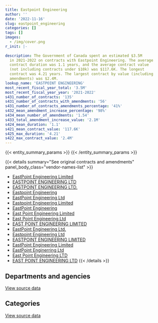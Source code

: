 ```yaml
---
title: Eastpoint Engineering
author: ''
date: '2022-11-16'
slug: eastpoint_engineering
categories: []
tags: []
images:
  - /img/cover.png
r_init: |-
  
description: The Government of Canada spent an estimated $3.5M
  in 2021-2022 on contracts with Eastpoint Engineering. The average
  contract duration was 1.1 years, and the average contract value
  (not including contracts under $10k) was $117.6K. The longest
  contract was 4.21 years. The largest contract by value (including
  amendments) was $2.4M.
lookup_name: 'EASTPOINT ENGINEERING'
most_recent_fiscal_year_total: '3.5M'
most_recent_fiscal_year_year: '2021-2022'
s431_number_of_contracts: '135'
s431_number_of_contracts_with_amendments: '56'
s431_number_of_contracts_amendments_percentage: '41%'
s432_mean_amendment_increase_percentage: '98%'
s434_mean_number_of_amendments: '1.54'
s433_total_amendment_increase_value: '2.1M'
s424_mean_duration: '1.1'
s421_mean_contract_value: '117.6K'
s425_max_duration: '4.21'
s422_max_contract_value: '2.4M'
---
```


<script src="/rmarkdown-libs/htmlwidgets/htmlwidgets.js"></script>
<link href="/rmarkdown-libs/datatables-css/datatables-crosstalk.css" rel="stylesheet" />
<script src="/rmarkdown-libs/datatables-binding/datatables.js"></script>
<script src="/rmarkdown-libs/jquery/jquery-3.6.0.min.js"></script>
<link href="/rmarkdown-libs/dt-core-bootstrap/css/dataTables.bootstrap.min.css" rel="stylesheet" />
<link href="/rmarkdown-libs/dt-core-bootstrap/css/dataTables.bootstrap.extra.css" rel="stylesheet" />
<script src="/rmarkdown-libs/dt-core-bootstrap/js/jquery.dataTables.min.js"></script>
<script src="/rmarkdown-libs/dt-core-bootstrap/js/dataTables.bootstrap.min.js"></script>
<link href="/rmarkdown-libs/crosstalk/css/crosstalk.min.css" rel="stylesheet" />
<script src="/rmarkdown-libs/crosstalk/js/crosstalk.min.js"></script>
<script src="/rmarkdown-libs/htmlwidgets/htmlwidgets.js"></script>
<link href="/rmarkdown-libs/datatables-css/datatables-crosstalk.css" rel="stylesheet" />
<script src="/rmarkdown-libs/datatables-binding/datatables.js"></script>
<script src="/rmarkdown-libs/jquery/jquery-3.6.0.min.js"></script>
<link href="/rmarkdown-libs/dt-core-bootstrap/css/dataTables.bootstrap.min.css" rel="stylesheet" />
<link href="/rmarkdown-libs/dt-core-bootstrap/css/dataTables.bootstrap.extra.css" rel="stylesheet" />
<script src="/rmarkdown-libs/dt-core-bootstrap/js/jquery.dataTables.min.js"></script>
<script src="/rmarkdown-libs/dt-core-bootstrap/js/dataTables.bootstrap.min.js"></script>
<link href="/rmarkdown-libs/crosstalk/css/crosstalk.min.css" rel="stylesheet" />
<script src="/rmarkdown-libs/crosstalk/js/crosstalk.min.js"></script>

{{< entity_summary_params >}}
{{< /entity_summary_params >}}

{{< details summary="See original contracts and amendments" panel_body_class="vendor-names-list" >}}
- [EastPoint Engineering Limited](https://search.open.canada.ca/en/ct/?sort=contract_value_f%20desc&page=1&search_text=%22EastPoint%20Engineering%20Limited%22)
- [EASTPOINT ENGINEERING LTD](https://search.open.canada.ca/en/ct/?sort=contract_value_f%20desc&page=1&search_text=%22EASTPOINT%20ENGINEERING%20LTD%22)
- [EASTPOINT ENGINEERING LTD.](https://search.open.canada.ca/en/ct/?sort=contract_value_f%20desc&page=1&search_text=%22EASTPOINT%20ENGINEERING%20LTD.%22)
- [Eastpoint Engineering](https://search.open.canada.ca/en/ct/?sort=contract_value_f%20desc&page=1&search_text=%22Eastpoint%20Engineering%22)
- [EastPoint Engineering Ltd](https://search.open.canada.ca/en/ct/?sort=contract_value_f%20desc&page=1&search_text=%22EastPoint%20Engineering%20Ltd%22)
- [Eastpoint Engineering Limited](https://search.open.canada.ca/en/ct/?sort=contract_value_f%20desc&page=1&search_text=%22Eastpoint%20Engineering%20Limited%22)
- [EastPoint Engineering](https://search.open.canada.ca/en/ct/?sort=contract_value_f%20desc&page=1&search_text=%22EastPoint%20Engineering%22)
- [East Point Engineering Limited](https://search.open.canada.ca/en/ct/?sort=contract_value_f%20desc&page=1&search_text=%22East%20Point%20Engineering%20Limited%22)
- [East Point Engineering Ltd](https://search.open.canada.ca/en/ct/?sort=contract_value_f%20desc&page=1&search_text=%22East%20Point%20Engineering%20Ltd%22)
- [EAST POINT ENGINEERING LIMITED](https://search.open.canada.ca/en/ct/?sort=contract_value_f%20desc&page=1&search_text=%22EAST%20POINT%20ENGINEERING%20LIMITED%22)
- [EastPoint Engineering Ltd.](https://search.open.canada.ca/en/ct/?sort=contract_value_f%20desc&page=1&search_text=%22EastPoint%20Engineering%20Ltd.%22)
- [Eastpoint Engineering Ltd](https://search.open.canada.ca/en/ct/?sort=contract_value_f%20desc&page=1&search_text=%22Eastpoint%20Engineering%20Ltd%22)
- [EASTPOINT ENGINEERING LIMITED](https://search.open.canada.ca/en/ct/?sort=contract_value_f%20desc&page=1&search_text=%22EASTPOINT%20ENGINEERING%20LIMITED%22)
- [EastPoint Engineering Limited](https://search.open.canada.ca/en/ct/?sort=contract_value_f%20desc&page=1&search_text=%22EastPoint%20Engineering%20Limited%60%22)
- [EastPoint Enginerring Ltd](https://search.open.canada.ca/en/ct/?sort=contract_value_f%20desc&page=1&search_text=%22EastPoint%20Enginerring%20Ltd%22)
- [East Point Engineering LTD](https://search.open.canada.ca/en/ct/?sort=contract_value_f%20desc&page=1&search_text=%22East%20Point%20Engineering%20LTD%22)
- [EAST POINT ENGINEERING LTD](https://search.open.canada.ca/en/ct/?sort=contract_value_f%20desc&page=1&search_text=%22EAST%20POINT%20ENGINEERING%20LTD%22)
{{< /details >}}

## Departments and agencies

<div id="htmlwidget-1" style="width:100%;height:auto;" class="datatables html-widget"></div>
<script type="application/json" data-for="htmlwidget-1">{"x":{"style":"bootstrap","filter":"none","vertical":false,"data":[["<a href=\"/departments/dnd-mdn/\">National Defence<\/a>","<a href=\"/departments/nrcan-rncan/\">Natural Resources Canada<\/a>","<a href=\"/departments/pc/\">Parks Canada<\/a>","<a href=\"/departments/pwgsc-tpsgc/\">Public Services and Procurement Canada<\/a>"],[1424841.28,null,null,158388.85],[3964221.98,null,55509.17,105149.85],[2397222.67,null,263282.03,156790.57],[2883497.22,23301.96,341102.21,212020.71]],"container":"<table class=\"table table-striped table-hover row-border order-column display\">\n  <thead>\n    <tr>\n      <th>Department<\/th>\n      <th>2018-2019<\/th>\n      <th>2019-2020<\/th>\n      <th>2020-2021<\/th>\n      <th>2021-2022<\/th>\n    <\/tr>\n  <\/thead>\n<\/table>","options":{"order":[[4,"desc"]],"pageLength":10,"autoWidth":true,"columnDefs":[{"targets":1,"render":"function(data, type, row, meta) {\n    return type !== 'display' ? data : DTWidget.formatCurrency(data, \"$\", 2, 3, \",\", \".\", true, null);\n  }"},{"targets":2,"render":"function(data, type, row, meta) {\n    return type !== 'display' ? data : DTWidget.formatCurrency(data, \"$\", 2, 3, \",\", \".\", true, null);\n  }"},{"targets":3,"render":"function(data, type, row, meta) {\n    return type !== 'display' ? data : DTWidget.formatCurrency(data, \"$\", 2, 3, \",\", \".\", true, null);\n  }"},{"targets":4,"render":"function(data, type, row, meta) {\n    return type !== 'display' ? data : DTWidget.formatCurrency(data, \"$\", 2, 3, \",\", \".\", true, null);\n  }"},{"width":"16%","targets":[1,2,3,4]},{"className":"dt-right","targets":[1,2,3,4]}],"orderClasses":false}},"evals":["options.columnDefs.0.render","options.columnDefs.1.render","options.columnDefs.2.render","options.columnDefs.3.render"],"jsHooks":[]}</script>
<p class="text-right">
<a href="https://github.com/GoC-Spending/contracts-data/tree/main/data/out/vendors/eastpoint_engineering/summary_by_fiscal_year_by_department.csv" class="source-data-link btn btn-link">View source data</a>
</p>

## Categories

<div id="htmlwidget-2" style="width:100%;height:auto;" class="datatables html-widget"></div>
<script type="application/json" data-for="htmlwidget-2">{"x":{"style":"bootstrap","filter":"none","vertical":false,"data":[["<a href=\"/categories/facilities_and_construction/\">Facilities and construction<\/a>","<a href=\"/categories/professional_services/\">Professional services<\/a>","<a href=\"/categories/industrial_products_and_services/\">Industrial products and services<\/a>"],[1455932.69,127297.44,null],[2928556.98,1196324.01,null],[2457019.27,360275.99,null],[2850390.33,546434.65,63097.12]],"container":"<table class=\"table table-striped table-hover row-border order-column display\">\n  <thead>\n    <tr>\n      <th>Category<\/th>\n      <th>2018-2019<\/th>\n      <th>2019-2020<\/th>\n      <th>2020-2021<\/th>\n      <th>2021-2022<\/th>\n    <\/tr>\n  <\/thead>\n<\/table>","options":{"order":[[4,"desc"]],"dom":"t","pageLength":30,"autoWidth":true,"columnDefs":[{"targets":1,"render":"function(data, type, row, meta) {\n    return type !== 'display' ? data : DTWidget.formatCurrency(data, \"$\", 2, 3, \",\", \".\", true, null);\n  }"},{"targets":2,"render":"function(data, type, row, meta) {\n    return type !== 'display' ? data : DTWidget.formatCurrency(data, \"$\", 2, 3, \",\", \".\", true, null);\n  }"},{"targets":3,"render":"function(data, type, row, meta) {\n    return type !== 'display' ? data : DTWidget.formatCurrency(data, \"$\", 2, 3, \",\", \".\", true, null);\n  }"},{"targets":4,"render":"function(data, type, row, meta) {\n    return type !== 'display' ? data : DTWidget.formatCurrency(data, \"$\", 2, 3, \",\", \".\", true, null);\n  }"},{"width":"16%","targets":[1,2,3,4]},{"className":"dt-right","targets":[1,2,3,4]}],"orderClasses":false,"lengthMenu":[10,25,30,50,100]}},"evals":["options.columnDefs.0.render","options.columnDefs.1.render","options.columnDefs.2.render","options.columnDefs.3.render"],"jsHooks":[]}</script>
<p class="text-right">
<a href="https://github.com/GoC-Spending/contracts-data/tree/main/data/out/vendors/eastpoint_engineering/summary_by_fiscal_year_by_category.csv" class="source-data-link btn btn-link">View source data</a>
</p>
